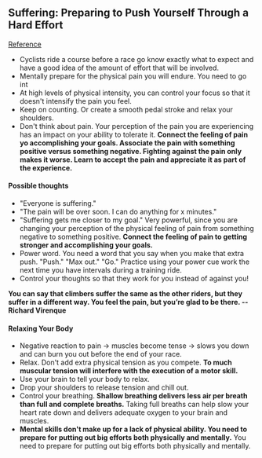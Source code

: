 ## Suffering: Preparing to Push Yourself Through a Hard Effort
[Reference](http://carriecheadle.com/resources/articles/suffering-on-the-bike/)

- Cyclists ride a course before a race go know exactly what to expect and have a good idea of the amount of effort that will be involved.
- Mentally prepare for the physical pain you will endure. You need to go int
- At high levels of physical intensity, you can control your focus so that it doesn't intensify the pain you feel.
- Keep on counting. Or create a smooth pedal stroke and relax your shoulders.
- Don't think about pain. Your perception of the pain you are experiencing has an impact on your ability to tolerate it. **Connect the feeling of pain yo accomplishing your goals. Associate the pain with something positive versus something negative. Fighting against the pain only makes it worse. Learn to accept the pain and appreciate it as part of the experience.**

#### Possible thoughts

- "Everyone is suffering."
- "The pain will be over soon. I can do anything for x minutes."
- "Suffering gets me closer to my goal." Very powerful, since you are changing your perception of the physical feeling of pain from something negative to something positive. **Connect the feeling of pain to getting stronger and accomplishing your goals.**
- Power word. You need a word that you say when you make that extra push. "Push." "Max out." "Go." Practice using your power cue work the next time you have intervals during a training ride.
- Control your thoughts so that they work for you instead of against you!


**You can say that climbers suffer the same as the other riders, but they suffer in a different way. You feel the pain, but you’re glad to be there. -- Richard Virenque**

#### Relaxing Your Body

- Negative reaction to pain -> muscles become tense -> slows you down and can burn you out before the end of your race.
- Relax. Don't add extra physical tension as you compete. **To much muscular tension will interfere with the execution of a motor skill.**
- Use your brain to tell your body to relax.
- Drop your shoulders to release tension and chill out.
- Control your breathing. **Shallow breathing delivers less air per breath than full and complete breaths.** Taking full breaths can help slow your heart rate down and delivers adequate oxygen to your brain and muscles.
- **Mental skills don't make up for a lack of physical ability. You need to prepare for putting out big efforts both physically and mentally.** You need to prepare for putting out big efforts both physically and mentally.
